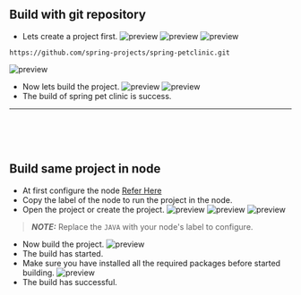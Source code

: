 Build with git repository
-------------------------
* Lets create a project first.
![preview](../Images/Jenkins75.png)
![preview](../Images/Jenkins76.png)
![preview](../Images/Jenkins77.png)
```
https://github.com/spring-projects/spring-petclinic.git
```
![preview](../Images/Jenkins78.png)
* Now lets build the project.
![preview](../Images/Jenkins79.png)
![preview](../Images/Jenkins80.png)
* The build of spring pet clinic is success.
---------------------------------------------
<br><br><br>

Build same project in node
---------------------------

* At first configure the node [Refer Here](../Jenkins-Node.md)
* Copy the label of the node to run the project in the node.
* Open the project or create the project.
![preview](../Images/Jenkins81.png)
![preview](../Images/Jenkins82.png)
![preview](../Images/Jenkins83.png)
> **_NOTE:_** Replace the `JAVA` with your node's label to configure.

* Now build the project.
![preview](../Images/Jenkins84.png)
* The build has started.
* Make sure you have installed all the required packages before started building.
![preview](../Images/Jenkins85.png)
* The build has successful.